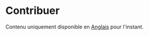# Contribuer

Contenu uniquement disponible en [Anglais](../../about/contributing.md) pour l'instant.